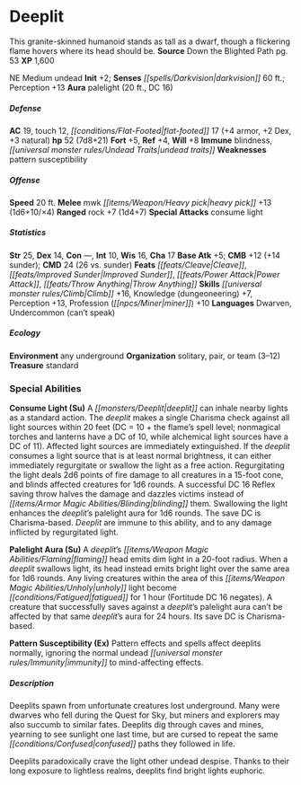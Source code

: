 ﻿---
cssclass: [monsters]
title1: Deeplit
desc_short: This granite-skinned humanoid stands as tall as a dwarf, though a flickering
  flame hovers where its head should be.
title2: Deeplit
CR: 5
sources:
- name: Down the Blighted Path
  page: 53
  link: http://paizo.com/products/btpy9j6u?Pathfinder-Module-Down-the-Blighted-Path
XP: 1600
alignment: NE
size: Medium
type: undead
initiative:
  bonus: 2
senses:
  darkvision: 60
auras:
- name: palelight
  radius: 20
  DC: 16
AC:
  AC: 19
  touch: 12
  flat_footed: 17
  components:
    armor: 4
    dex: 2
    natural: 3
HP:
  HP: 52
  long: 7d8+21
saves:
  fort: 5
  ref: 4
  will: 8
immunities:
- blindness
- undead traits
weaknesses:
- pattern susceptibility
speeds:
  base: 20
attacks:
  melee:
  - - text: mwk heavy pick +13 (1d6+10/×4)
      entries:
      - - damage: 1d6+10
          crit_multiplier: 4
      attack: mwk heavy pick
      bonus:
      - 13
  ranged:
  - - text: rock +7 (1d4+7)
      entries:
      - - damage: 1d4+7
      attack: rock
      bonus:
      - 7
  special:
  - consume light
ability_scores:
  STR: 25
  DEX: 14
  CON:
  INT: 10
  WIS: 16
  CHA: 17
BAB: 5
CMB: 12
CMB_other: +14 sunder
CMD: 24
CMD_other: 26 vs. sunder
feats:
- name: Cleave
- name: Improved Sunder
- name: Power Attack
- name: Throw Anything
skills:
  Climb: 16
  Knowledge (dungeoneering): 7
  Perception: 13
  Profession (miner): 10
languages:
- Dwarven
- Undercommon (can't speak)
ecology:
  environment: any underground
  organization: solitary, pair, or team (3-12)
  treasure_type: standard
special_abilities:
  Consume Light (Su): A deeplit can inhale nearby lights as a standard action. The
    deeplit makes a single Charisma check against all light sources within 20 feet
    (DC = 10 + the flame's spell level; nonmagical torches and lanterns have a DC
    of 10, while alchemical light sources have a DC of 11). Affected light sources
    are immediately extinguished. If the deeplit consumes a light source that is at
    least normal brightness, it can either immediately regurgitate or swallow the
    light as a free action. Regurgitating the light deals 2d6 points of fire damage
    to all creatures in a 15-foot cone, and blinds affected creatures for 1d6 rounds.
    A successful DC 16 Reflex saving throw halves the damage and dazzles victims instead
    of blinding them. Swallowing the light enhances the deeplit's palelight aura for
    1d6 rounds. The save DC is Charisma-based. Deeplit are immune to this ability,
    and to any damage inflicted by regurgitated light.
  Palelight Aura (Su): A deeplit's flaming head emits dim light in a 20-foot radius.
    When a deeplit swallows light, its head instead emits bright light over the same
    area for 1d6 rounds. Any living creatures within the area of this unholy light
    become fatigued for 1 hour (Fortitude DC 16 negates). A creature that successfully
    saves against a deeplit's palelight aura can't be affected by that same deeplit's
    aura for 24 hours. Its save DC is Charisma-based.
  Pattern Susceptibility (Ex): Pattern effects and spells affect deeplits normally,
    ignoring the normal undead immunity to mind-affecting effects.
desc_long: |-
  Deeplits spawn from unfortunate creatures lost underground. Many were dwarves who fell during the Quest for Sky, but miners and explorers may also succumb to similar fates. Deeplits dig through caves and mines, yearning to see sunlight one last time, but are cursed to repeat the same confused paths they followed in life.

  Deeplits paradoxically crave the light other undead despise. Thanks to their long exposure to lightless realms, deeplits find bright lights euphoric.

---

# Deeplit
This granite-skinned humanoid stands as tall as a dwarf, though a flickering flame hovers where its head should be.
**Source** Down the Blighted Path pg. 53
**XP** 1,600

NE Medium undead
**Init** +2; **Senses** _[[spells/Darkvision|darkvision]]_ 60 ft.; Perception +13
**Aura** palelight (20 ft., DC 16)

##### Defense

**AC** 19, touch 12, _[[conditions/Flat-Footed|flat-footed]]_ 17 (+4 armor, +2 Dex, +3 natural)
**hp** 52 (7d8+21)
**Fort** +5, **Ref** +4, **Will** +8
**Immune** blindness, _[[universal monster rules/Undead Traits|undead traits]]_
**Weaknesses** pattern susceptibility

##### Offense
**Speed** 20 ft.
**Melee** mwk _[[items/Weapon/Heavy pick|heavy pick]]_ +13 (1d6+10/×4)
**Ranged** rock +7 (1d4+7)
**Special Attacks** consume light

##### Statistics
**Str** 25, **Dex** 14, **Con** —, **Int** 10, **Wis** 16, **Cha** 17
**Base Atk** +5; **CMB** +12 (+14 sunder); **CMD** 24 (26 vs. sunder)
**Feats** _[[feats/Cleave|Cleave]]_, _[[feats/Improved Sunder|Improved Sunder]]_, _[[feats/Power Attack|Power Attack]]_, _[[feats/Throw Anything|Throw Anything]]_
**Skills** _[[universal monster rules/Climb|Climb]]_ +16, Knowledge (dungeoneering) +7, Perception +13, Profession (_[[npcs/Miner|miner]]_) +10
**Languages** Dwarven, Undercommon (can’t speak)

##### Ecology

**Environment** any underground
**Organization** solitary, pair, or team (3–12)
**Treasure** standard

### Special Abilities

**Consume Light (Su)** A _[[monsters/Deeplit|deeplit]]_ can inhale nearby lights as a standard action. The _deeplit_ makes a single Charisma check against all light sources within 20 feet (DC = 10 + the flame’s spell level; nonmagical torches and lanterns have a DC of 10, while alchemical light sources have a DC of 11). Affected light sources are immediately extinguished. If the _deeplit_ consumes a light source that is at least normal brightness, it can either immediately regurgitate or swallow the light as a free action. Regurgitating the light deals 2d6 points of fire damage to all creatures in a 15-foot cone, and blinds affected creatures for 1d6 rounds. A successful DC 16 Reflex saving throw halves the damage and dazzles victims instead of _[[items/Armor Magic Abilities/Blinding|blinding]]_ them. Swallowing the light enhances the _deeplit_’s palelight aura for 1d6 rounds. The save DC is Charisma-based. _Deeplit_ are immune to this ability, and to any damage inflicted by regurgitated light.

**Palelight Aura (Su)** A _deeplit_’s _[[items/Weapon Magic Abilities/Flaming|flaming]]_ head emits dim light in a 20-foot radius. When a _deeplit_ swallows light, its head instead emits bright light over the same area for 1d6 rounds. Any living creatures within the area of this _[[items/Weapon Magic Abilities/Unholy|unholy]]_ light become _[[conditions/Fatigued|fatigued]]_ for 1 hour (Fortitude DC 16 negates). A creature that successfully saves against a _deeplit_’s palelight aura can’t be affected by that same _deeplit_’s aura for 24 hours. Its save DC is Charisma-based.

**Pattern Susceptibility (Ex)** Pattern effects and spells affect deeplits normally, ignoring the normal undead _[[universal monster rules/Immunity|immunity]]_ to mind-affecting effects.

##### Description

Deeplits spawn from unfortunate creatures lost underground. Many were dwarves who fell during the Quest for Sky, but miners and explorers may also succumb to similar fates. Deeplits dig through caves and mines, yearning to see sunlight one last time, but are cursed to repeat the same _[[conditions/Confused|confused]]_ paths they followed in life.

Deeplits paradoxically crave the light other undead despise. Thanks to their long exposure to lightless realms, deeplits find bright lights euphoric.